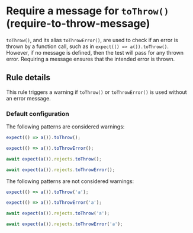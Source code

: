 # Require a message for `toThrow()` (require-to-throw-message)

`toThrow()`, and its alias `toThrowError()`, are used to check if an error is
thrown by a function call, such as in `expect(() => a()).toThrow()`. However, if
no message is defined, then the test will pass for any thrown error. Requiring a
message ensures that the intended error is thrown.

## Rule details

This rule triggers a warning if `toThrow()` or `toThrowError()` is used without
an error message.

### Default configuration

The following patterns are considered warnings:

```js
expect(() => a()).toThrow();

expect(() => a()).toThrowError();

await expect(a()).rejects.toThrow();

await expect(a()).rejects.toThrowError();
```

The following patterns are not considered warnings:

```js
expect(() => a()).toThrow('a');

expect(() => a()).toThrowError('a');

await expect(a()).rejects.toThrow('a');

await expect(a()).rejects.toThrowError('a');
```
